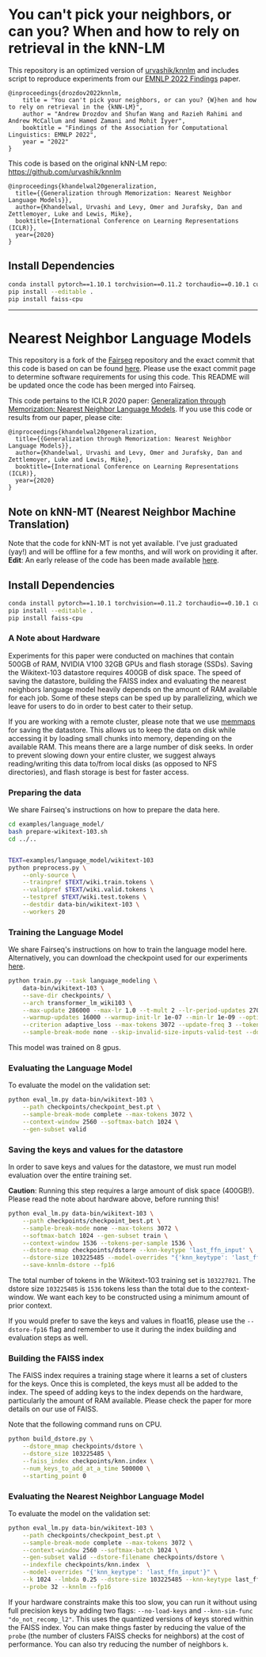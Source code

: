 # You can't pick your neighbors, or can you? When and how to rely on retrieval in the kNN-LM

This repository is an optimized version of [urvashik/knnlm](https://github.com/urvashik/knnlm) and includes script to reproduce experiments from our [EMNLP 2022 Findings](https://arxiv.org/abs/2210.15859) paper.

```
@inproceedings{drozdov2022knnlm,
    title = "You can't pick your neighbors, or can you? {W}hen and how to rely on retrieval in the {kNN-LM}",
    author = "Andrew Drozdov and Shufan Wang and Razieh Rahimi and Andrew McCallum and Hamed Zamani and Mohit Iyyer",
    booktitle = "Findings of the Association for Computational Linguistics: EMNLP 2022",
    year = "2022"
}
```

This code is based on the original kNN-LM repo: https://github.com/urvashik/knnlm

```
@inproceedings{khandelwal20generalization,
  title={{Generalization through Memorization: Nearest Neighbor Language Models}},
  author={Khandelwal, Urvashi and Levy, Omer and Jurafsky, Dan and Zettlemoyer, Luke and Lewis, Mike},
  booktitle={International Conference on Learning Representations (ICLR)},
  year={2020}
}
```

## Install Dependencies

```bash
conda install pytorch==1.10.1 torchvision==0.11.2 torchaudio==0.10.1 cudatoolkit=11.3 -c pytorch -c conda-forge -y
pip install --editable .
pip install faiss-cpu
```

---

# Nearest Neighbor Language Models

This repository is a fork of the [Fairseq](https://github.com/pytorch/fairseq) repository and the exact commit that this code is based on can be found [here](https://github.com/pytorch/fairseq/tree/6a5181509aa1fa7d260985157e77211753da544b). Please use the exact commit page to determine software requirements for using this code. This README will be updated once the code has been merged into Fairseq.

This code pertains to the ICLR 2020 paper: [Generalization through Memorization: Nearest Neighbor Language Models](https://arxiv.org/pdf/1911.00172.pdf). If you use this code or results from our paper, please cite:

```
@inproceedings{khandelwal20generalization,
  title={{Generalization through Memorization: Nearest Neighbor Language Models}},
  author={Khandelwal, Urvashi and Levy, Omer and Jurafsky, Dan and Zettlemoyer, Luke and Lewis, Mike},
  booktitle={International Conference on Learning Representations (ICLR)},
  year={2020}
}
```

## Note on kNN-MT (Nearest Neighbor Machine Translation)
Note that the code for kNN-MT is not yet available. I've just graduated (yay!) and will be offline for a few months, and will work on providing it after.  
__Edit__: An early release of the code has been made available [here](https://github.com/urvashik/knnmt).


## Install Dependencies

```bash
conda install pytorch==1.10.1 torchvision==0.11.2 torchaudio==0.10.1 cudatoolkit=11.3 -c pytorch -c conda-forge -y
pip install --editable .
pip install faiss-cpu
```

### A Note about Hardware

Experiments for this paper were conducted on machines that contain 500GB of RAM, NVIDIA V100 32GB GPUs and flash storage (SSDs). Saving the Wikitext-103 datastore requires 400GB of disk space. The speed of saving the datastore, building the FAISS index and evaluating the nearest neighbors language model heavily depends on the amount of RAM available for each job. Some of these steps can be sped up by parallelizing, which we leave for users to do in order to best cater to their setup.

If you are working with a remote cluster, please note that we use [memmaps](https://numpy.org/doc/1.18/reference/generated/numpy.memmap.html) for saving the datastore. This allows us to keep the data on disk while accessing it by loading small chunks into memory, depending on the available RAM. This means there are a large number of disk seeks. In order to prevent slowing down your entire cluster, we suggest always reading/writing this data to/from local disks (as opposed to NFS directories), and flash storage is best for faster access.

### Preparing the data

We share Fairseq's instructions on how to prepare the data here.

```bash
cd examples/language_model/
bash prepare-wikitext-103.sh
cd ../..


TEXT=examples/language_model/wikitext-103
python preprocess.py \
    --only-source \
    --trainpref $TEXT/wiki.train.tokens \
    --validpref $TEXT/wiki.valid.tokens \
    --testpref $TEXT/wiki.test.tokens \
    --destdir data-bin/wikitext-103 \
    --workers 20
```

### Training the Language Model

We share Fairseq's instructions on how to train the language model here. Alternatively, you can download the checkpoint used for our experiments [here](https://nlp.stanford.edu/projects/knnlm/wt103_checkpoint_best.pt). 

```bash
python train.py --task language_modeling \
    data-bin/wikitext-103 \
    --save-dir checkpoints/ \
    --arch transformer_lm_wiki103 \
    --max-update 286000 --max-lr 1.0 --t-mult 2 --lr-period-updates 270000 --lr-scheduler cosine --lr-shrink 0.75 \
    --warmup-updates 16000 --warmup-init-lr 1e-07 --min-lr 1e-09 --optimizer nag --lr 0.0001 --clip-norm 0.1 \
    --criterion adaptive_loss --max-tokens 3072 --update-freq 3 --tokens-per-sample 3072 --seed 1 --fp16 \
    --sample-break-mode none --skip-invalid-size-inputs-valid-test --ddp-backend=no_c10d
```

This model was trained on 8 gpus.

### Evaluating the Language Model

To evaluate the model on the validation set:

```bash
python eval_lm.py data-bin/wikitext-103 \
    --path checkpoints/checkpoint_best.pt \
    --sample-break-mode complete --max-tokens 3072 \
    --context-window 2560 --softmax-batch 1024 \
    --gen-subset valid
```

### Saving the keys and values for the datastore

In order to save keys and values for the datastore, we must run model evaluation over the entire training set. 

**Caution**: Running this step requires a large amount of disk space (400GB!). Please read the note about hardware above, before running this! 

```bash
python eval_lm.py data-bin/wikitext-103 \
    --path checkpoints/checkpoint_best.pt \
    --sample-break-mode none --max-tokens 3072 \
    --softmax-batch 1024 --gen-subset train \
    --context-window 1536 --tokens-per-sample 1536 \
    --dstore-mmap checkpoints/dstore --knn-keytype 'last_ffn_input' \
    --dstore-size 103225485 --model-overrides "{'knn_keytype': 'last_ffn_input'}" \
    --save-knnlm-dstore --fp16
```

The total number of tokens in the Wikitext-103 training set is `103227021`. The dstore size `103225485` is `1536` tokens less than the total due to the context-window. We want each key to be constructed using a minimum amount of prior context.

If you would prefer to save the keys and values in float16, please use the `--dstore-fp16` flag and remember to use it during the index building and evaluation steps as well.

### Building the FAISS index

The FAISS index requires a training stage where it learns a set of clusters for the keys. Once this is completed, the keys must all be added to the index. The speed of adding keys to the index depends on the hardware, particularly the amount of RAM available. Please check the paper for more details on our use of FAISS.

Note that the following command runs on CPU.

```bash
python build_dstore.py \
    --dstore_mmap checkpoints/dstore \
    --dstore_size 103225485 \
    --faiss_index checkpoints/knn.index \
    --num_keys_to_add_at_a_time 500000 \
    --starting_point 0
```

### Evaluating the Nearest Neighbor Language Model

To evaluate the model on the validation set:

```bash
python eval_lm.py data-bin/wikitext-103 \
    --path checkpoints/checkpoint_best.pt \
    --sample-break-mode complete --max-tokens 3072 \
    --context-window 2560 --softmax-batch 1024 \
    --gen-subset valid --dstore-filename checkpoints/dstore \
    --indexfile checkpoints/knn.index  \
    --model-overrides "{'knn_keytype': 'last_ffn_input'}" \
    --k 1024 --lmbda 0.25 --dstore-size 103225485 --knn-keytype last_ffn_input \
    --probe 32 --knnlm --fp16
```

If your hardware constraints make this too slow, you can run it without using full precision keys by adding two flags: `--no-load-keys` and `--knn-sim-func "do_not_recomp_l2"`. This uses the quantized versions of keys stored within the FAISS index. You can make things faster by reducing the value of the `probe` (the number of clusters FAISS checks for neighbors) at the cost of performance. You can also try reducing the number of neighbors `k`.
